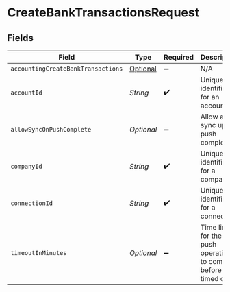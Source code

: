 # CreateBankTransactionsRequest


## Fields

| Field                                                                                                 | Type                                                                                                  | Required                                                                                              | Description                                                                                           | Example                                                                                               |
| ----------------------------------------------------------------------------------------------------- | ----------------------------------------------------------------------------------------------------- | ----------------------------------------------------------------------------------------------------- | ----------------------------------------------------------------------------------------------------- | ----------------------------------------------------------------------------------------------------- |
| `accountingCreateBankTransactions`                                                                    | [Optional<AccountingCreateBankTransactions>](../../models/shared/AccountingCreateBankTransactions.md) | :heavy_minus_sign:                                                                                    | N/A                                                                                                   |                                                                                                       |
| `accountId`                                                                                           | *String*                                                                                              | :heavy_check_mark:                                                                                    | Unique identifier for an account.                                                                     |                                                                                                       |
| `allowSyncOnPushComplete`                                                                             | *Optional<Boolean>*                                                                                   | :heavy_minus_sign:                                                                                    | Allow a sync upon push completion.                                                                    |                                                                                                       |
| `companyId`                                                                                           | *String*                                                                                              | :heavy_check_mark:                                                                                    | Unique identifier for a company.                                                                      | 8a210b68-6988-11ed-a1eb-0242ac120002                                                                  |
| `connectionId`                                                                                        | *String*                                                                                              | :heavy_check_mark:                                                                                    | Unique identifier for a connection.                                                                   | 2e9d2c44-f675-40ba-8049-353bfcb5e171                                                                  |
| `timeoutInMinutes`                                                                                    | *Optional<Integer>*                                                                                   | :heavy_minus_sign:                                                                                    | Time limit for the push operation to complete before it is timed out.                                 |                                                                                                       |